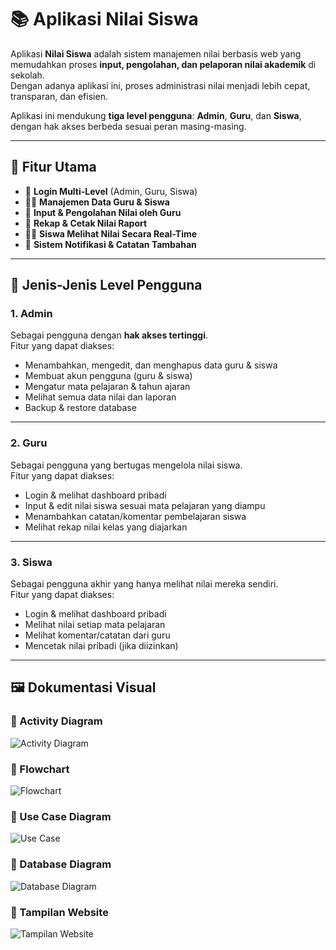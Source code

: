 # 📚 Aplikasi Nilai Siswa

Aplikasi **Nilai Siswa** adalah sistem manajemen nilai berbasis web yang memudahkan proses **input, pengolahan, dan pelaporan nilai akademik** di sekolah.  
Dengan adanya aplikasi ini, proses administrasi nilai menjadi lebih cepat, transparan, dan efisien.  

Aplikasi ini mendukung **tiga level pengguna**: **Admin**, **Guru**, dan **Siswa**, dengan hak akses berbeda sesuai peran masing-masing.

---

## 🚀 Fitur Utama

- 🔐 **Login Multi-Level** (Admin, Guru, Siswa)  
- 👩‍🏫 **Manajemen Data Guru & Siswa**  
- 📝 **Input & Pengolahan Nilai oleh Guru**  
- 📑 **Rekap & Cetak Nilai Raport**  
- 👨‍🎓 **Siswa Melihat Nilai Secara Real-Time**  
- 🔔 **Sistem Notifikasi & Catatan Tambahan**  

---

## 👥 Jenis-Jenis Level Pengguna

### 1. **Admin**
Sebagai pengguna dengan **hak akses tertinggi**.  
Fitur yang dapat diakses:
- Menambahkan, mengedit, dan menghapus data guru & siswa  
- Membuat akun pengguna (guru & siswa)  
- Mengatur mata pelajaran & tahun ajaran  
- Melihat semua data nilai dan laporan  
- Backup & restore database  

---

### 2. **Guru**
Sebagai pengguna yang bertugas mengelola nilai siswa.  
Fitur yang dapat diakses:
- Login & melihat dashboard pribadi  
- Input & edit nilai siswa sesuai mata pelajaran yang diampu  
- Menambahkan catatan/komentar pembelajaran siswa  
- Melihat rekap nilai kelas yang diajarkan  

---

### 3. **Siswa**
Sebagai pengguna akhir yang hanya melihat nilai mereka sendiri.  
Fitur yang dapat diakses:
- Login & melihat dashboard pribadi  
- Melihat nilai setiap mata pelajaran  
- Melihat komentar/catatan dari guru  
- Mencetak nilai pribadi (jika diizinkan)  

---

## 🖼️ Dokumentasi Visual

### 📌 Activity Diagram
![Activity Diagram](Activity-diagram.png)

### 📌 Flowchart
![Flowchart](FlowChart.png)

### 📌 Use Case Diagram
![Use Case](Use-Case.png)

### 📌 Database Diagram
![Database Diagram](dbdiagram.png)

### 📌 Tampilan Website
![Tampilan Website](Tampilan-Website.png)
